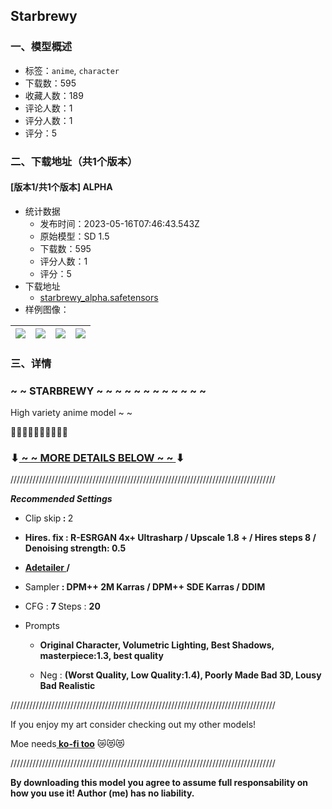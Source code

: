 ## Starbrewy
### 一、模型概述

- 标签：`anime`, `character`
- 下载数：595
- 收藏人数：189
- 评论人数：1
- 评分人数：1
- 评分：5

### 二、下载地址（共1个版本）

#### [版本1/共1个版本] ALPHA

- 统计数据
  - 发布时间：2023-05-16T07:46:43.543Z
  - 原始模型：SD 1.5
  - 下载数：595
  - 评分人数：1
  - 评分：5
- 下载地址
  - [starbrewy_alpha.safetensors](https://civitai.com/api/download/models/71848)
- 样例图像：

| <img src="https://image.civitai.com/xG1nkqKTMzGDvpLrqFT7WA/5c5cbda0-7d2a-44d0-a1d0-5268fdc32b3c/width=450/804672.jpeg" /> | <img src="https://image.civitai.com/xG1nkqKTMzGDvpLrqFT7WA/bdcc1375-7571-4708-bdf0-3972d6cb3a7d/width=450/804990.jpeg" /> | <img src="https://image.civitai.com/xG1nkqKTMzGDvpLrqFT7WA/694f7d04-0355-4cb3-894c-59c551932c9e/width=450/804927.jpeg" /> | <img src="https://image.civitai.com/xG1nkqKTMzGDvpLrqFT7WA/0403c6f4-57c3-4dc3-bf24-8cd43299c83b/width=450/804653.jpeg" /> |
| ---- | ---- | ---- | ---- |


### 三、详情
<h3>~ ~ STARBREWY ~ ~ ~ ~ ~ ~ ~ ~ ~ ~ ~ ~</h3><p>High variety anime model ~ ~</p><p>🐐🐐🐐🐐🐐🐐🐐🐐🐐🐐</p><h3>⬇<u> ~ ~ MORE DETAILS BELOW ~ ~ </u>⬇</h3><p>////////////////////////////////////////////////////////////////////////////////////</p><p><strong><em>Recommended Settings</em></strong></p><ul><li><p>Clip skip<strong> : </strong>2</p></li><li><p><strong>Hires. fix : R-ESRGAN 4x+ Ultrasharp / Upscale 1.8 + / Hires steps 8 / Denoising strength: 0.5</strong></p></li><li><p><a target="_blank" rel="ugc" href="https://github.com/Bing-su/adetailer"><strong>Adetailer </strong></a><strong>/ </strong></p></li><li><p>Sampler<strong> : DPM++ 2M Karras / DPM++ SDE Karras / DDIM</strong></p></li><li><p>CFG : <strong>7 </strong>Steps : <strong>20</strong></p></li><li><p>Prompts</p><ul><li><p><strong>Original Character, Volumetric Lighting, Best Shadows, masterpiece:1.3, best quality</strong></p></li><li><p>Neg : <strong>(Worst Quality, Low Quality:1.4), Poorly Made Bad 3D, Lousy Bad Realistic</strong></p></li></ul></li></ul><p>////////////////////////////////////////////////////////////////////////////////////</p><p>If you enjoy my art consider checking out my other models!</p><p>Moe needs<a rel="ugc" href="https://ko-fi.com/lyloguum"><strong> ko-fi too</strong></a> 😿😻😻</p><p>////////////////////////////////////////////////////////////////////////////////////</p><p><strong>By downloading this model you agree to assume full responsability on how you use it! Author (me) has no liability.</strong></p>